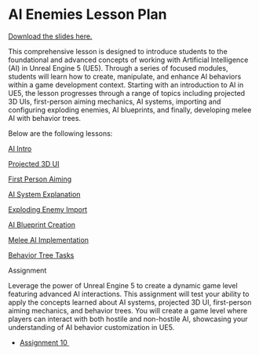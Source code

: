 # AI Enemies Lesson Plan

<p><a class="inline_disabled" title="Link" href="https://docs.google.com/presentation/d/1v2odTG8WR4TE0gQsHqaQdS6M_vuoAyQP4g7uBQ91IIw/edit?usp=sharing" target="_blank">Download the slides here.</a></p>
<p><span>This comprehensive lesson is designed to introduce students to the foundational and advanced concepts of working with Artificial Intelligence (AI) in Unreal Engine 5 (UE5). Through a series of focused modules, students will learn how to create, manipulate, and enhance AI behaviors within a game development context. Starting with an introduction to AI in UE5, the lesson progresses through a range of topics including projected 3D UIs, first-person aiming mechanics, AI systems, importing and configuring exploding enemies, AI blueprints, and finally, developing melee AI with behavior trees.</span></p>
<p><span>Below are the following lessons:</span></p>
<p><a title="AI Intro" href="https://vertexschool.instructure.com/courses/463/pages/ai-intro" data-course-type="wikiPages" data-published="false" data-api-endpoint="https://vertexschool.instructure.com/api/v1/courses/463/pages/ai-intro" data-api-returntype="Page"><span>AI Intro</span></a></p>
<p><span><a class="ig-title title item_link" title="Projected 3D UI" href="https://vertexschool.instructure.com/courses/463/modules/items/24464">Projected 3D UI</a></span></p>
<p><span><a class="ig-title title item_link" title="First Person Aiming" href="https://vertexschool.instructure.com/courses/463/modules/items/24465">First Person Aiming</a></span></p>
<p><span><a class="ig-title title item_link" title="AI System Explanation" href="https://vertexschool.instructure.com/courses/463/modules/items/24466">AI System Explanation</a></span></p>
<p><a title="Exploding Enemy Import" href="https://vertexschool.instructure.com/courses/463/pages/exploding-enemy-import" data-course-type="wikiPages" data-published="false" data-api-endpoint="https://vertexschool.instructure.com/api/v1/courses/463/pages/exploding-enemy-import" data-api-returntype="Page"><span>Exploding Enemy Import</span></a></p>
<p><a title="AI Blueprint Creation" href="https://vertexschool.instructure.com/courses/463/pages/ai-blueprint-creation" data-course-type="wikiPages" data-published="false" data-api-endpoint="https://vertexschool.instructure.com/api/v1/courses/463/pages/ai-blueprint-creation" data-api-returntype="Page"><span>AI Blueprint Creation</span></a></p>
<p><a title="Melee AI Implementation" href="https://vertexschool.instructure.com/courses/463/pages/melee-ai-implementation" data-course-type="wikiPages" data-published="false" data-api-endpoint="https://vertexschool.instructure.com/api/v1/courses/463/pages/melee-ai-implementation" data-api-returntype="Page"><span>Melee AI Implementation</span></a></p>
<p><a title="Behavior Tree Tasks" href="https://vertexschool.instructure.com/courses/463/pages/behavior-tree-tasks" data-course-type="wikiPages" data-published="false" data-api-endpoint="https://vertexschool.instructure.com/api/v1/courses/463/pages/behavior-tree-tasks" data-api-returntype="Page"><span>Behavior Tree Tasks</span></a></p>
<p><span>Assignment</span></p>
<p><span>Leverage the power of Unreal Engine 5 to create a dynamic game level featuring advanced AI interactions. This assignment will test your ability to apply the concepts learned about AI systems, projected 3D UI, first-person aiming mechanics, and behavior trees. You will create a game level where players can interact with both hostile and non-hostile AI, showcasing your understanding of AI behavior customization in UE5.</span></p>
<ul>
<li><a title="Assignment 10: AI Enemies" href="https://vertexschool.instructure.com/courses/463/assignments/3220" data-course-type="assignments" data-published="false" data-api-endpoint="https://vertexschool.instructure.com/api/v1/courses/463/assignments/3220" data-api-returntype="Assignment">Assignment 10&nbsp;</a></li>
</ul>
<p>&nbsp;</p>